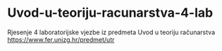 # Uvod-u-teoriju-racunarstva-4-lab
Rjesenje 4 laboratorijske vjezbe iz predmeta Uvod u teoriju računarstva
https://www.fer.unizg.hr/predmet/utr
